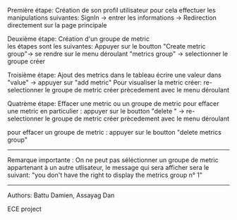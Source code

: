 
Première étape: Création de son profil utilisateur 
pour cela effectuer les manipulations suivantes: 
SignIn -> entrer les informations -> Redirection directement sur la page principale 

Deuxième étape: Création d'un groupe de metric  
 les étapes sont les suivantes: 
Appuyer sur le boutton "Create metric group"-> se rendre sur le menu déroulant "metrics group" -> selectionner le groupe créer 

Troisième étape: Ajout des metrics dans le tableau 
écrire une valeur dans "value" -> appuyer sur "add metric" 
Pour visualiser la metric créer: re-selectionner le groupe de metric créer prècedement avec le menu déroulant 

Quatrème étape: Effacer une metric ou un groupe de metric 
pour effacer une metric en particulier :
appuyer sur le boutton "delete " -> re-selectionner le groupe de metric créer prècedement avec le menu déroulant

pour effacer un groupe de metric :
appuyer sur le boutton "delete metrics group"
_________________________________________________________________________________________________________________________________________
Remarque importante : On ne peut pas séléctionner un groupe de metric appartenant à un autre utlisateur, le message qui sera afficher sera le suivant: "you don't have the right to display the metrics group n° 1"
_________________________________________________________________________________________________________________________________________



Authors: Battu Damien, Assayag Dan
		 
ECE project
